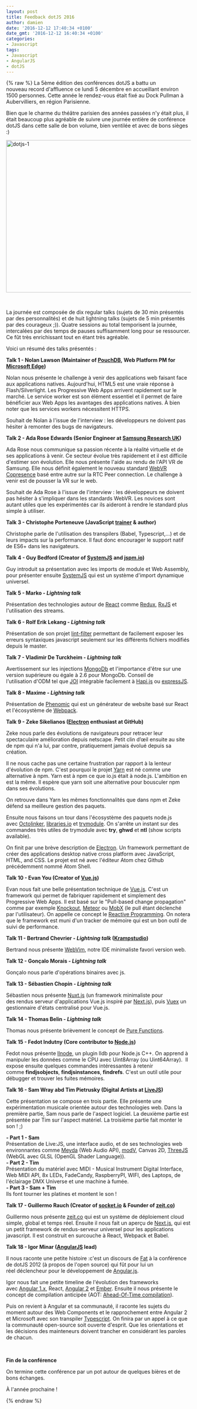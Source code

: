 ```yaml
---
layout: post
title: Feedback dotJS 2016
author: damien
date: '2016-12-12 17:40:34 +0100'
date_gmt: '2016-12-12 16:40:34 +0100'
categories:
- Javascript
tags:
- Javascript
- AngularJS
- dotJS
---
```

{% raw %}
La 5ème édition des conférences dotJS a battu un nouveau record d'affluence ce lundi 5 décembre en accueillant environ 1500 personnes. Cette année le rendez-vous était fixé au Dock Pullman à Aubervilliers, en région Parisienne.

Bien que le charme du théâtre parisien des années passées n'y était plus, il était beaucoup plus agréable de suivre une journée entière de conférence dotJS dans cette salle de bon volume, bien ventilée et avec de bons sièges :)

<a href="http://blog.eleven-labs.com/wp-content/uploads/2016/12/dotjs-1.jpg"><img class="wp-image-2845 aligncenter" src="http://blog.eleven-labs.com/wp-content/uploads/2016/12/dotjs-1-300x224.jpg" alt="dotjs-1" width="554" height="414" /></a>

&nbsp;

La journée est composée de dix regular talks (sujets de 30 min présentés par des personnalités) et de huit lightning talks (sujets de 5 min présentés par des courageux ;)). Quatre sessions au total temporisent la journée, intercalées par des temps de pauses suffisamment long pour se ressourcer. Ce fût très enrichissant tout en étant très agréable.

Voici un résumé des talks présentés :

<strong>Talk 1 - Nolan Lawson (Maintainer of <a href="https://pouchdb.com/" target="_blank">PouchDB</a>, Web Platform PM for <a href="https://www.microsoft.com/en-us/windows/microsoft-edge" target="_blank">Microsoft Edge</a>)</strong>

Nolan nous présente le challenge à venir des applications web faisant face aux applications natives. Aujourd'hui, HTML5 est une vraie réponse à Flash/Silverlight. Les Progressive Web Apps arrivent rapidement sur le marché. Le service worker est son élément essentiel et il permet de faire bénéficier aux Web Apps les avantages des applications natives. À bien noter que les services workers nécessitent HTTPS.

Souhait de Nolan à l'issue de l'interview : les développeurs ne doivent pas hésiter à remonter des bugs de navigateurs.

<strong>Talk 2 - Ada Rose Edwards (Senior Engineer at <a href="http://www.samsung.com/us/aboutsamsung/samsung_electronics/business_area/rd_page/" target="_blank">Samsung Research UK</a>)</strong>

Ada Rose nous communique sa passion récente à la réalité virtuelle et de ses applications à venir. Ce secteur évolue très rapidement et il est difficile d'estimer son évolution. Elle nous présente l'aide au rendu de l'API VR de Samsung. Elle nous définit également le nouveau standard <a href="http://smus.com/copresence-webvr/">WebVR Copresence</a> basé entre autre sur la RTC Peer connection. Le challenge à venir est de pousser la VR sur le web.

Souhait de Ada Rose à l'issue de l'interview : les développeurs ne doivent pas hésiter à s'impliquer dans les standards WebVR. Les novices sont autant utiles que les expérimentés car ils aideront à rendre le standard plus simple à utiliser.

<strong>Talk 3 - Christophe Porteneuve (JavaScript <a href="http://delicious-insights.com/" target="_blank">trainer</a> &amp; author)</strong>

Christophe parle de l'utilisation des transpilers (Babel, Typescript,...) et de leurs impacts sur la performance. Il faut donc encourager le support natif de ES6+ dans les navigateurs.

<strong>Talk 4 - Guy Bedford (Creator of <a href="https://github.com/systemjs/systemjs" target="_blank">SystemJS</a> and <a href="http://jspm.io/" target="_blank">jspm.io</a>)</strong>

Guy introduit sa présentation avec les imports de module et Web Assembly, pour présenter ensuite <a href="https://github.com/systemjs/systemjs">SystemJS</a> qui est un système d'import dynamique universel.

<strong>Talk 5 - Marko - <em>Lightning talk</em></strong>

Présentation des technologies autour de <a href="https://facebook.github.io/react/">React</a> comme <a href="http://redux.js.org/">Redux</a>, <a href="https://github.com/Reactive-Extensions/RxJS">RxJS</a> et l'utilisation des streams.

<strong>Talk 6 - Rolf Erik Lekang - <em>Lightning talk</em></strong>

Présentation de son projet <a href="https://github.com/relekang/lint-filter">lint-filter</a> permettant de facilement exposer les erreurs syntaxiques javascript seulement sur les différents fichiers modifiés depuis le master.

<strong>Talk 7 - Vladimir De Turckheim - <em>Lightning talk</em></strong>

Avertissement sur les injections <a href="https://www.mongodb.com/fr">MongoDb</a> et l'importance d'être sur une version supérieure ou égale à 2.6 pour MongoDb. Conseil de l'utilisation d'ODM tel que <a href="https://github.com/hapijs/joi">JOI</a> intégrable facilement à <a href="https://hapijs.com/">Hapi.js</a> ou <a href="http://expressjs.com/fr/">expressJS</a>.

<strong>Talk 8 - Maxime - <em>Lightning talk</em></strong>

Présentation de <a href="https://github.com/MoOx/phenomic">Phenomic</a> qui est un générateur de website basé sur React et l'écosystème de <a href="https://webpack.github.io/docs/">Webpack</a>.

<strong>Talk 9 - Zeke Sikelianos (<a href="http://electron.atom.io/" target="_blank">Electron</a> enthusiast at GitHub)</strong>

Zeke nous parle des évolutions de navigateurs pour retracer leur spectaculaire amélioration depuis netscape. Petit clin d’œil ensuite au site de npm qui n'a lui, par contre, pratiquement jamais évolué depuis sa création.

Il ne nous cache pas une certaine frustration par rapport à la lenteur d'évolution de npm. C'est pourquoi le projet <a href="https://github.com/yarnpkg/yarn">Yarn</a> est né comme une alternative à npm. Yarn est à npm ce que io.js était à node.js. L'ambition en est la même. Il espère que yarn soit une alternative pour bousculer npm dans ses évolutions.

On retrouve dans Yarn les mêmes fonctionnalités que dans npm et Zeke défend sa meilleure gestion des paquets.

Ensuite nous faisons un tour dans l'écosystème des paquets node.js avec <a href="https://github.com/OctoLinker/browser-extension">Octolinker</a>, <a href="https://libraries.io/">libraries.io</a> et <a href="https://github.com/VictorBjelkholm/trymodule">trymodule</a>. On s'arrête un instant sur des commandes très utiles de trymodule avec <strong>try</strong>, <strong>ghwd</strong> et <strong>ntl</strong> (show scripts available).

On finit par une brève description de <a href="http://electron.atom.io/">Electron</a>. Un framework permettant de créer des applications desktop native cross platform avec JavaScript, HTML, and CSS. Le projet est né avec l'éditeur Atom chez Github précédemment nommé Atom Shell.

<strong>Talk 10 - Evan You (Creator of <a href="https://vuejs.org/" target="_blank">Vue.js</a>)</strong>

Evan nous fait une belle présentation technique de <a href="https://vuejs.org/">Vue.js</a>. C'est un framework qui permet de fabriquer rapidement et simplement des Progressive Web Apps. Il est basé sur le "Pull-based change propagation" comme par exemple <a href="http://knockoutjs.com/">Knockout</a>, <a href="https://www.meteor.com/">Meteor</a> ou <a href="https://github.com/mobxjs/mobx">MobX</a> (le pull étant déclenché par l'utilisateur). On appelle ce concept le <a href="https://en.wikipedia.org/wiki/Reactive_programming">Reactive Programming</a>. On notera que le framework est muni d'un tracker de mémoire qui est un bon outil de suivi de performance.

<strong>Talk 11 - Bertrand Chevrier - <em>Lightning talk</em> (<a href="https://github.com/krampstudio">Krampstudio</a>)</strong>

Bertrand nous présente <a href="https://github.com/vim-dist/webvim">WebVim</a>, notre IDE minimaliste favori version web.

<strong>Talk 12 - Gonçalo Morais - <em>Lightning talk</em></strong>

Gonçalo nous parle d'opérations binaires avec js.

<strong>Talk 13 - Sébastien Chopin - <em>Lightning talk</em></strong>

Sébastien nous présente <a href="https://github.com/nuxt/nuxt.js">Nuxt.js</a> (un framework minimaliste pour des rendus serveur d'applications Vue.js inspiré par <a href="https://zeit.co/blog/next">Next.js</a>), puis <a href="https://github.com/vuejs/vuex">Vuex</a> un gestionnaire d'états centralisé pour Vue.js.

<strong>Talk 14 - Thomas Belin - <em>Lightning talk</em></strong>

Thomas nous présente brièvement le concept de <a href="https://medium.com/javascript-scene/master-the-javascript-interview-what-is-a-pure-function-d1c076bec976#.n2y832zfz">Pure Functions</a>.

<strong>Talk 15 - Fedot Indutny (Core contributor to <a href="https://nodejs.org/en/" target="_blank">Node.js</a>)</strong>

Fedot nous présente <a href="https://github.com/nodejs/llnode">llnode</a>, un plugin lldb pour Node.js C++. On apprend à manipuler les données comme le CPU avec Uint8Array (ou Uint64Array).  Il expose ensuite quelques commandes intéressantes à retenir comme <strong>findjsobjects</strong>, <strong>findjsinstances</strong>, <strong>findrefs</strong>. C'est un outil utile pour débugger et trouver les fuites mémoires.

<strong>Talk 16 - Sam Wray abd Tim Pietrusky (Digital Artists at <a href="http://webvj.ninja/" target="_blank">LiveJS</a>)</strong>

Cette présentation se compose en trois partie. Elle présente une expérimentation musicale orientée autour des technologies web. Dans la première partie, Sam nous parle de l'aspect logiciel. La deuxième partie est présentée par Tim sur l'aspect matériel. La troisième partie fait monter le son ! ;)

<strong>- Part 1 - Sam</strong><br />
Présentation de Live:JS, une interface audio, et de ses technologies web environnantes comme <a href="https://github.com/hughrawlinson/meyda">Meyda</a> (Web Audio API), <a href="https://github.com/2xAA/modV">modV</a>, Canvas 2D, <a href="https://threejs.org/">ThreeJS</a> (WebGL avec GLSL (OpenGL Shader Language)).<br />
<strong>- Part 2 - Tim</strong><br />
Présentation du matériel avec MIDI - Musical Instrument Digital Interface, Web MIDI API, 8x LEDs, FadeCandy, RaspberryPI, WIFI, des Laptops, de l'éclairage DMX Universe et une machine à fumée.<br />
<strong>- Part 3 - Sam + Tim</strong><br />
Ils font tourner les platines et montent le son !

<strong>Talk 17 - Guillermo Rauch (Creator of <a href="http://socket.io/" target="_blank">socket.io</a> &amp; Founder of <a href="https://zeit.co/" target="_blank">zeit.co</a>)</strong>

Guillermo nous présente <a href="https://zeit.co/">zeit.co</a> qui est un système de déploiement cloud simple, global et temps réel. Ensuite il nous fait un aperçu de <a href="https://zeit.co/blog/next">Next.js</a>, qui est un petit framework de rendus-serveur universel pour les applications javascript. Il est construit en surcouche à React, Webpack et Babel.

<strong>Talk 18 - Igor Minar (<a href="https://angularjs.org/" target="_blank">AngularJS</a> lead)</strong>

Il nous raconte une petite histoire :c'est un discours de <a href="https://github.com/fat">Fat</a> à la conférence de dotJS 2012 (à propos de l'open source) qui fût pour lui un réel déclencheur pour le développement de <a href="https://angularjs.org/">Angular.js</a>.

Igor nous fait une petite timeline de l'évolution des frameworks avec <a href="https://angularjs.org/">Angular 1.x</a>, React, <a href="https://angular.io/">Angular 2</a> et <a href="http://emberjs.com/">Ember</a>. Ensuite il nous présente le concept de compilation anticipée (AOT: <a href="https://en.wikipedia.org/wiki/Ahead-of-time_compilation">Ahead-Of-Time compilation</a>).

Puis on revient à Angular et sa communauté, il raconte les sujets du moment autour des Web Components et le rapprochement entre Angular 2 et Microsoft avec son transpiler <a href="https://www.typescriptlang.org/">Typescript</a>. On finira par un appel à ce que la communauté open-source soit ouverte d'esprit. Que les orientations et les décisions des mainteneurs doivent trancher en considérant les paroles de chacun.

&nbsp;

<strong>Fin de la conférence</strong>

On termine cette conférence par un pot autour de quelques bières et de bons échanges.

À l'année prochaine !

{% endraw %}
